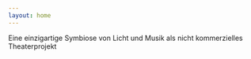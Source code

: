 ```yaml
---
layout: home
---
```

Eine einzigartige Symbiose von Licht und Musik als nicht kommerzielles Theaterprojekt
